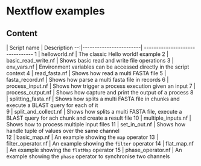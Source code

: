 Nextflow examples
==================

Content 
--------- 


   | Script name            | Description 
--:|------------------------| --------------------------------
1  | helloworld.nf          | The classic Hello world! example 
2  | basic_read_write.nf    | Shows basic read and write file operations
3  | env_vars.nf            | Environment variables can be accessed directly in the script context
4  | read_fasta.nf          | Shows how read a multi FASTA file
5  | fasta_record.nf        | Shows how parse a multi fasta file in records
6  | process_input.nf       | Shows how trigger a process execution given an input
7  | process_output.nf      | Shows how capture and print the output of a process
8  | splitting_fasta.nf     | Shows how splits a multi FASTA file in chunks and execute a BLAST query for each of it  
9  | split_and_collect.nf   | Shows how splits a multi FASTA file, execute a BLAST query for ach chunk and create a result file
10 | multiple_inputs.nf     | Shows how to process multiple input files 
11 | set_in_out.nf          | Shows how handle tuple of values over the same channel  
12 | basic_map.nf           | An example showing the `map` operator
13 | filter_operator.nf     | An example showing the `filter` operator 
14 | flat_map.nf            | An example showing the `flatMap` operator 
15 | phase_operator.nf      | An example showing the `phase` operator to synchronise two channels
 


